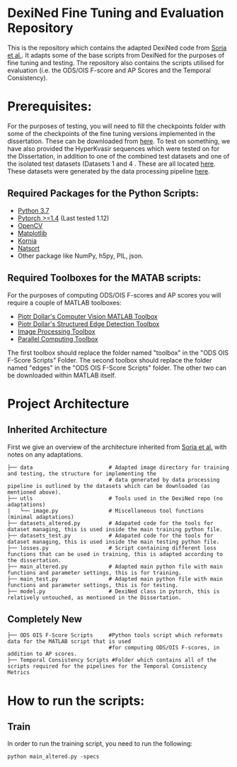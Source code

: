 # DexiNed Fine Tuning and Evaluation Repository

This is the repository which contains the adapted DexiNed code from [Soria et al.](https://github.com/xavysp/DexiNed). It adapts some of the base scripts from DexiNed for the purposes of fine tuning and testing. The repository also contains the scripts utilised for evaluation (i.e. the ODS/OIS F-score and AP Scores and the Temporal Consistency).

# Prerequisites:

For the purposes of testing, you will need to fill the checkpoints folder with some of the checkpoints of the fine tuning versions implemented in the dissertation. These can be downloaded from [here](https://drive.google.com/drive/u/2/folders/11jE3KV-cE1BbMNU8t5QQr-rEMr-L9dBt). To test on something, we have also provided the HyperKvasir sequences which were tested on for the Dissertation, in addition to one of the combined test datasets and one of the isolated test datasets (Datasets 1 and 4 . These are all located [here](https://drive.google.com/drive/u/2/folders/1bxryu9bDaOi53Lbky4gLtXXyzJ-iY9HY). These datasets were generated by the data processing pipeline [here](https://github.com/ParhomEsmaeili/Dissertation-Data-Processing).


## Required Packages for the Python Scripts:

* [Python 3.7](https://www.python.org/downloads/release/python-370/g)
* [Pytorch >=1.4](https://pytorch.org/) (Last tested 1.12)
* [OpenCV](https://pypi.org/project/opencv-python/)
* [Matplotlib](https://matplotlib.org/3.1.1/users/installing.html)
* [Kornia](https://kornia.github.io/)
* [Natsort](https://pypi.org/project/natsort/)
* Other package like NumPy, h5py, PIL, json. 

## Required Toolboxes for the MATAB scripts:

For the purposes of computing ODS/OIS F-scores and AP scores you will require a couple of MATLAB toolboxes:

* [Piotr Dollar's Computer Vision MATLAB Toolbox](https://github.com/pdollar/toolbox)
* [Piotr Dollar's Structured Edge Detection Toolbox](https://github.com/pdollar/edges)
* [Image Processing Toolbox](https://uk.mathworks.com/help/images/)
* [Parallel Computing Toolbox](https://uk.mathworks.com/help/parallel-computing/index.html?s_tid=CRUX_lftnav)

The first toolbox should replace the folder named "toolbox" in the "ODS OIS F-Score Scripts" Folder. The second toolbox should replace the folder named "edges" in the "ODS OIS F-Score Scripts" folder. The other two can be downloaded within MATLAB itself.


# Project Architecture

## Inherited Architecture 
First we give an overview of the architecture inherited from [Soria et al.](https://github.com/xavysp/DexiNed#performance) with notes on any adaptations.

```
├── data                        # Adapted image directory for training and testing, the structure for implementing the 
                                # data generated by data processing pipeline is outlined by the datasets which can be downloaded (as mentioned above).
├── utls                        # Tools used in the DexiNed repo (no adaptations)
|   └── image.py                # Miscellaneous tool functions (minimal adaptations)
├── datasets_altered.py         # Adapated code for the tools for dataset managing, this is used inside the main training python file.
├── datasets_test.py            # Adapated code for the tools for dataset managing, this is used inside the main testing python file.
├── losses.py                   # Script containing different loss functions that can be used in training, this is adapted according to the dissertation.
├── main_altered.py             # Adapted main python file with main functions and parameter settings, this is for training.
├── main_test.py                # Adapted main python file with main functions and parameter settings, this is for testing.                               
├── model.py                    # DexiNed class in pytorch, this is relatively untouched, as mentioned in the Dissertation.

```

## Completely New


```
├── ODS OIS F-Score Scripts     #Python tools script which reformats data for the MATLAB script that is used 
                                #for computing ODS/OIS F-scores, in addition to AP scores.
├── Temporal Consistency Scripts #Folder which contains all of the scripts required for the pipelines for the Temporal Consistency Metrics 
```

# How to run the scripts:

## Train 

In order to run the training script, you need to run the following:


    python main_altered.py -specs 
